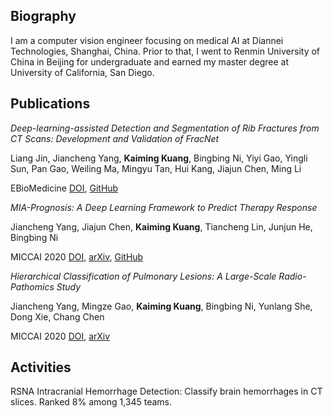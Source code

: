 ## Biography
I am a computer vision engineer focusing on medical AI at Diannei Technologies, Shanghai, China. Prior to that, I went to Renmin University of China in Beijing for undergraduate and earned my master degree at University of California, San Diego.

## Publications
*Deep-learning-assisted Detection and Segmentation of Rib Fractures from CT Scans: Development and Validation of FracNet*

Liang Jin, Jiancheng Yang, **Kaiming Kuang**, Bingbing Ni, Yiyi Gao, Yingli Sun, Pan Gao, Weiling Ma, Mingyu Tan, Hui Kang, Jiajun Chen, Ming Li

EBioMedicine [DOI](https://doi.org/10.1016/j.ebiom.2020.103106), [GitHub](https://github.com/M3DV/FracNet)

*MIA-Prognosis: A Deep Learning Framework to Predict Therapy Response*

Jiancheng Yang, Jiajun Chen, **Kaiming Kuang**, Tiancheng Lin, Junjun He, Bingbing Ni

MICCAI 2020 [DOI](http://doi.org/10.1007/978-3-030-59713-9_21), [arXiv](https://arxiv.org/abs/2010.04062), [GitHub](https://github.com/M3DV/SimTA)

*Hierarchical Classification of Pulmonary Lesions: A Large-Scale Radio-Pathomics Study*

Jiancheng Yang, Mingze Gao, **Kaiming Kuang**, Bingbing Ni, Yunlang She, Dong Xie, Chang Chen

MICCAI 2020 [DOI](https://doi.org/10.1007/978-3-030-59725-2_48), [arXiv](https://arxiv.org/abs/2010.04049)

## Activities
RSNA Intracranial Hemorrhage Detection: Classify brain hemorrhages in CT slices. Ranked 8% among 1,345 teams.